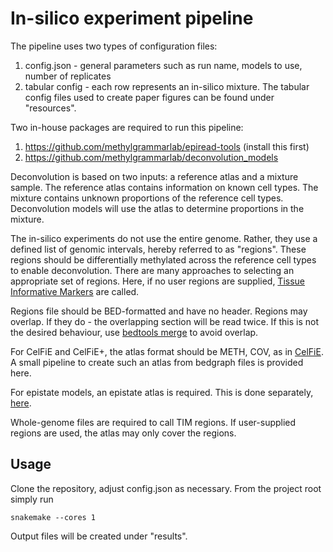 # In-silico experiment pipeline

The pipeline uses two types of configuration files:
1) config.json - general parameters such as run name, models to use, number of replicates
2) tabular config - each row represents an in-silico mixture. 
The tabular config files used to create paper figures can be found under "resources".

Two in-house packages are required to run this pipeline: 
1) https://github.com/methylgrammarlab/epiread-tools (install this first)
2) https://github.com/methylgrammarlab/deconvolution_models 

Deconvolution is based on two inputs: a reference atlas and a mixture sample. The reference atlas contains information
on known cell types. The mixture contains unknown proportions of the reference cell types. Deconvolution models will 
use the atlas to determine proportions in the mixture.

The in-silico experiments do not use the entire genome. Rather, they use a defined list of genomic 
intervals, hereby referred to as "regions". These regions should be differentially methylated across the reference cell
types to enable deconvolution. There are many approaches to selecting an appropriate set of regions. Here, 
if no user regions are supplied, [Tissue Informative Markers](https://github.com/christacaggiano/celfie) are called.

Regions file should be BED-formatted and have no header. Regions may overlap. If they do - the overlapping section
will be read twice. If this is not the desired behaviour, use [bedtools merge](https://bedtools.readthedocs.io/en/latest/content/tools/merge.html) to avoid overlap. 

For CelFiE and CelFiE+, the atlas format should be METH, COV, as in [CelFiE](https://github.com/christacaggiano/celfie).
A small pipeline to create such an atlas from bedgraph files is provided here. 

For epistate models, an epistate atlas is required. This is done separately, [here](https://github.com/methylgrammarlab/proj-epireads).

Whole-genome files are required to call TIM regions. If user-supplied regions are used, the atlas may only cover the regions.



## Usage

Clone the repository, adjust config.json as necessary. From the project root simply run
```
snakemake --cores 1
```

Output files will be created under "results". 